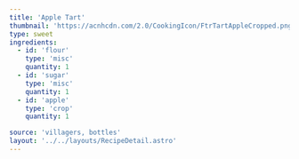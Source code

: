 ```yaml
---
title: 'Apple Tart'
thumbnail: 'https://acnhcdn.com/2.0/CookingIcon/FtrTartAppleCropped.png'
type: sweet
ingredients:
  - id: 'flour'
    type: 'misc'
    quantity: 1
  - id: 'sugar'
    type: 'misc'
    quantity: 1
  - id: 'apple'
    type: 'crop'
    quantity: 1

source: 'villagers, bottles'
layout: '../../layouts/RecipeDetail.astro'
---
```

